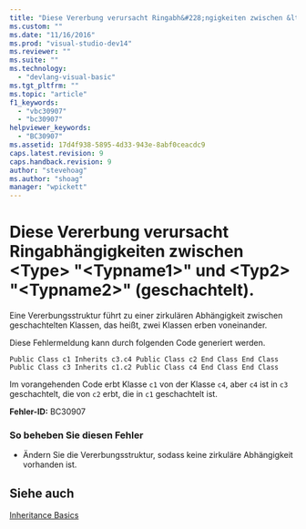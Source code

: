 ```yaml
---
title: "Diese Vererbung verursacht Ringabh&#228;ngigkeiten zwischen &lt;Type&gt; &quot;&lt;Typname1&gt;&quot; und &lt;Typ2&gt; &quot;&lt;Typname2&gt;&quot; (geschachtelt). | Microsoft Docs"
ms.custom: ""
ms.date: "11/16/2016"
ms.prod: "visual-studio-dev14"
ms.reviewer: ""
ms.suite: ""
ms.technology: 
  - "devlang-visual-basic"
ms.tgt_pltfrm: ""
ms.topic: "article"
f1_keywords: 
  - "vbc30907"
  - "bc30907"
helpviewer_keywords: 
  - "BC30907"
ms.assetid: 17d4f938-5895-4d33-943e-8abf0ceacdc9
caps.latest.revision: 9
caps.handback.revision: 9
author: "stevehoag"
ms.author: "shoag"
manager: "wpickett"
---
```

# Diese Vererbung verursacht Ringabh&#228;ngigkeiten zwischen &lt;Type&gt; &quot;&lt;Typname1&gt;&quot; und &lt;Typ2&gt; &quot;&lt;Typname2&gt;&quot; (geschachtelt).
Eine Vererbungsstruktur führt zu einer zirkulären Abhängigkeit zwischen geschachtelten Klassen, das heißt, zwei Klassen erben voneinander.  
  
 Diese Fehlermeldung kann durch folgenden Code generiert werden.  
  
```  
Public Class c1 Inherits c3.c4 Public Class c2 End Class End Class Public Class c3 Inherits c1.c2 Public Class c4 End Class End Class  
```  
  
 Im vorangehenden Code erbt Klasse `c1` von der Klasse `c4`, aber `c4` ist in `c3` geschachtelt, die von `c2` erbt, die in `c1` geschachtelt ist.  
  
 **Fehler\-ID:** BC30907  
  
### So beheben Sie diesen Fehler  
  
-   Ändern Sie die Vererbungsstruktur, sodass keine zirkuläre Abhängigkeit vorhanden ist.  
  
## Siehe auch  
 [Inheritance Basics](../../visual-basic/programming-guide/language-features/objects-and-classes/inheritance-basics.md)